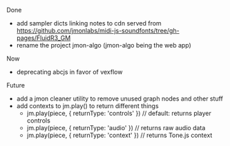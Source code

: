 Done
- add sampler dicts linking notes to cdn served from https://github.com/jmonlabs/midi-js-soundfonts/tree/gh-pages/FluidR3_GM
- rename the project jmon-algo (jmon-algo being the web app)

Now
- deprecating abcjs in favor of vexflow

Future
- add a jmon cleaner utility to remove unused graph nodes and other stuff
- add contexts to jm.play() to return different things
  - jm.play(piece, { returnType: 'controls' })  // default: returns player
controls
  - jm.play(piece, { returnType: 'audio' })     // returns raw audio data
  - jm.play(piece, { returnType: 'context' })   // returns Tone.js context
